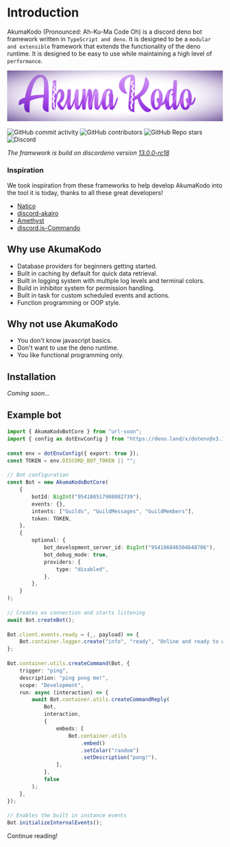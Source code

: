 # Introduction

AkumaKodo (Pronounced: Ah-Ku-Ma Code Oh) is a discord deno bot framework written
in `TypeScript and deno`. It is designed to be a `modular and extensible` framework that
extends the functionality of the deno runtime. It is designed to be easy to use while
maintaining a high level of `performance`.

![AkumaKodo logo](images/misc/AkumaKodoLogo.png)

![GitHub commit activity](https://img.shields.io/github/commit-activity/y/AkumaKodo/AkumaKodo?style=for-the-badge)
![GitHub contributors](https://img.shields.io/github/contributors/AkumaKodo/AkumaKodo?style=for-the-badge)
![GitHub Repo stars](https://img.shields.io/github/stars/AkumaKodo/AkumaKodo?style=for-the-badge)
![Discord](https://img.shields.io/discord/837830514130812970?style=for-the-badge)

_The framework is build on discordeno version [13.0.0-rc18](https://deno.land/x/discordeno@13.0.0-rc18)_

### Inspiration

We took inspiration from these frameworks to help develop AkumaKodo into the tool it is today, thanks to all these great developers!

-  [Natico](https://github.com/naticoo)
-  [discord-akairo](https://discord-akairo.github.io/#/)
-  [Amethyst](https://github.com/AmethystFramework)
-  [discord.js-Commando](https://github.com/discordjs/Commando)

## Why use AkumaKodo

-  Database providers for beginners getting started.
-  Built in caching by default for quick data retrieval.
-  Built in logging system with multiple log levels and terminal colors.
-  Build in inhibitor system for permission handling.
-  Built in task for custom scheduled events and actions.
-  Function programming or OOP style.

## Why not use AkumaKodo

-  You don't know javascript basics.
-  Don't want to use the deno runtime.
-  You like functional programming only.

## Installation

_Coming soon..._

## Example bot

```typescript
import { AkumaKodoBotCore } from "url-soon";
import { config as dotEnvConfig } from "https://deno.land/x/dotenv@v3.1.0/mod.ts";

const env = dotEnvConfig({ export: true });
const TOKEN = env.DISCORD_BOT_TOKEN || "";

// Bot configuration
const Bot = new AkumaKodoBotCore(
	{
		botId: BigInt("954180517908082739"),
		events: {},
		intents: ["Guilds", "GuildMessages", "GuildMembers"],
		token: TOKEN,
	},
	{
		optional: {
			bot_development_server_id: BigInt("954186846504648706"),
			bot_debug_mode: true,
			providers: {
				type: "disabled",
			},
		},
	}
);

// Creates ws connection and starts listening
await Bot.createBot();

Bot.client.events.ready = (_, payload) => {
	Bot.container.logger.create("info", "ready", "Online and ready to work!");
};

Bot.container.utils.createCommand(Bot, {
	trigger: "ping",
	description: "ping pong me!",
	scope: "Development",
	run: async (interaction) => {
		await Bot.container.utils.createCommandReply(
			Bot,
			interaction,
			{
				embeds: [
					Bot.container.utils
						.embed()
						.setColor("random")
						.setDescription("pong!"),
				],
			},
			false
		);
	},
});

// Enables the built in instance events
Bot.initializeInternalEvents();
```

Continue reading!
